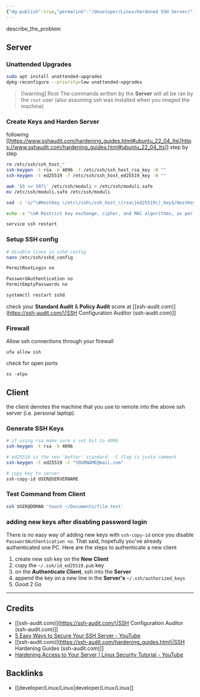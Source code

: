 ```yaml
---
{"dg-publish":true,"permalink":"/developer/Linux/Hardened SSH Server/","noteIcon":""}
---
```


describe_the_problem

## Server

### Unattended Upgrades
```bash
sudo apt install unattended-upgrades
dpkg-reconfigure --priority=low unattended-upgrades
```

> [!warning] Root
> The commands written by the **Server** will all be ran by the `root` user (also assuming ssh was installed when you imaged the machine)

### Create Keys and Harden Server

following [[https://www.sshaudit.com/hardening_guides.html#ubuntu_22_04_lts\|https://www.sshaudit.com/hardening_guides.html#ubuntu_22_04_lts]] step by step

```bash
rm /etc/ssh/ssh_host_*
ssh-keygen -t rsa -b 4096 -f /etc/ssh/ssh_host_rsa_key -N ""
ssh-keygen -t ed25519 -f /etc/ssh/ssh_host_ed25519_key -N ""
```

```bash
awk '$5 >= 3071' /etc/ssh/moduli > /etc/ssh/moduli.safe
mv /etc/ssh/moduli.safe /etc/ssh/moduli
```

```bash
sed -i 's/^\#HostKey \/etc\/ssh\/ssh_host_\(rsa\|ed25519\)_key$/HostKey \/etc\/ssh\/ssh_host_\1_key/g' /etc/ssh/sshd_config
```

```bash
echo -e "\n# Restrict key exchange, cipher, and MAC algorithms, as per sshaudit.com\n# hardening guide.\nKexAlgorithms sntrup761x25519-sha512@openssh.com,curve25519-sha256,curve25519-sha256@libssh.org,gss-curve25519-sha256-,diffie-hellman-group16-sha512,gss-group16-sha512-,diffie-hellman-group18-sha512,diffie-hellman-group-exchange-sha256\nCiphers chacha20-poly1305@openssh.com,aes256-gcm@openssh.com,aes128-gcm@openssh.com,aes256-ctr,aes192-ctr,aes128-ctr\nMACs hmac-sha2-256-etm@openssh.com,hmac-sha2-512-etm@openssh.com,umac-128-etm@openssh.com\nHostKeyAlgorithms ssh-ed25519,ssh-ed25519-cert-v01@openssh.com,sk-ssh-ed25519@openssh.com,sk-ssh-ed25519-cert-v01@openssh.com,rsa-sha2-512,rsa-sha2-512-cert-v01@openssh.com,rsa-sha2-256,rsa-sha2-256-cert-v01@openssh.com" > /etc/ssh/sshd_config.d/ssh-audit_hardening.conf
```

```bash
service ssh restart
```
### Setup SSH config
```bash
# disable lines in sshd config
nano /etc/ssh/sshd_config
```

```bash
PermitRootLogin no

PasswordAuthentication no
PermitEmptyPasswords no
```

```bash
systemctl restart sshd
```

check your **Standard Audit** & **Policy Audit** score at [[ssh-audit.com)](https://ssh-audit.com/\|SSH Configuration Auditor (ssh-audit.com)]]

### Firewall

Allow ssh connections through your firewall
```shell
ufw allow ssh
```

check for open ports
```shell
ss -atpu
```

## Client

the client denotes the machine that you use to remote into the above ssh server (i.e. personal laptop).
### Generate SSH Keys
```bash
# if using rsa make sure u set bit to 4096
ssh-keygen -t rsa -b 4096 

# ed25519 is the new 'better' standard. -C flag is justa comment
ssh-keygen -t ed25519 -C "YOURNAME@mail.com"

# copy key to server
ssh-copy-id USER@SERVERNAME
```

### Test Command from Client
```bash
ssh USER@DOMAN 'touch ~/Documents/file.test'
```

### adding new keys after disabling password login
There is no easy way of adding new keys with `ssh-copy-id` once you disable `PasswordAuthentication no`. That said, hopefully you've already authenticated one PC. Here are the steps to authenticate a new client
1. create new ssh key on the **New Client**
2. copy the `~/.ssh/id_ed25519.pub` key
3. on the **Authenticate Client**, ssh into the **Server**
4. append the key on a new line in the **Server's** `~/.ssh/authorized_keys`
5. Good 2 Go

---
## Credits
- [[ssh-audit.com)](https://ssh-audit.com/\|SSH Configuration Auditor (ssh-audit.com)]]
- [5 Easy Ways to Secure Your SSH Server - YouTube](https://www.youtube.com/watch?v=l1iu3iZq1aQ)
- [[ssh-audit.com)](https://ssh-audit.com/hardening_guides.html\|SSH Hardening Guides (ssh-audit.com)]]
- [Hardening Access to Your Server | Linux Security Tutorial - YouTube](https://www.youtube.com/watch?v=eeaFoZlSq6I&pp=ygUYaG93IHRvIGhhcmRlbiBzc2ggc2VydmVy)
## Backlinks
- [[developer/Linux/Linux\|developer/Linux/Linux]]